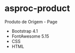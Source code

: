 # asproc-product
Produto de Origem - Page

<ul>
<li>Bootstrap 4.1</li>
<li>FontAwesome 5.15</li>
<li>CSS</li>
<li>HTML</li>
</ul>

